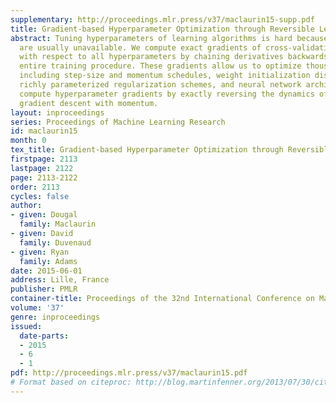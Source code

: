 ```yaml
---
supplementary: http://proceedings.mlr.press/v37/maclaurin15-supp.pdf
title: Gradient-based Hyperparameter Optimization through Reversible Learning
abstract: Tuning hyperparameters of learning algorithms is hard because gradients
  are usually unavailable. We compute exact gradients of cross-validation performance
  with respect to all hyperparameters by chaining derivatives backwards through the
  entire training procedure. These gradients allow us to optimize thousands of hyperparameters,
  including step-size and momentum schedules, weight initialization distributions,
  richly parameterized regularization schemes, and neural network architectures. We
  compute hyperparameter gradients by exactly reversing the dynamics of stochastic
  gradient descent with momentum.
layout: inproceedings
series: Proceedings of Machine Learning Research
id: maclaurin15
month: 0
tex_title: Gradient-based Hyperparameter Optimization through Reversible Learning
firstpage: 2113
lastpage: 2122
page: 2113-2122
order: 2113
cycles: false
author:
- given: Dougal
  family: Maclaurin
- given: David
  family: Duvenaud
- given: Ryan
  family: Adams
date: 2015-06-01
address: Lille, France
publisher: PMLR
container-title: Proceedings of the 32nd International Conference on Machine Learning
volume: '37'
genre: inproceedings
issued:
  date-parts:
  - 2015
  - 6
  - 1
pdf: http://proceedings.mlr.press/v37/maclaurin15.pdf
# Format based on citeproc: http://blog.martinfenner.org/2013/07/30/citeproc-yaml-for-bibliographies/
---
```

